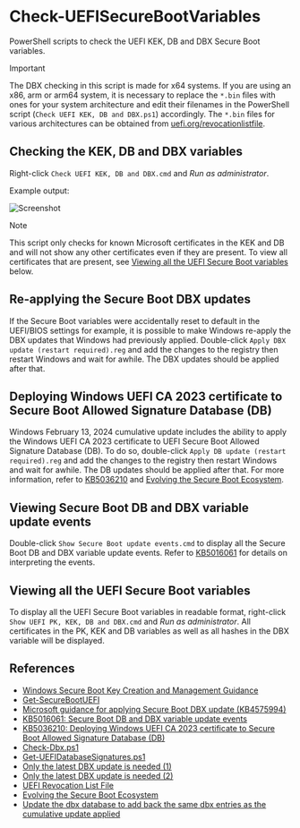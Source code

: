 # Check-UEFISecureBootVariables

PowerShell scripts to check the UEFI KEK, DB and DBX Secure Boot variables.

> [!IMPORTANT]
> The DBX checking in this script is made for x64 systems. If you are using an x86, arm or arm64 system, it is necessary to replace the `*.bin` files with ones for your system architecture and edit their filenames in the PowerShell script (`Check UEFI KEK, DB and DBX.ps1`) accordingly. The `*.bin` files for various architectures can be obtained from [uefi.org/revocationlistfile](https://uefi.org/revocationlistfile).

## Checking the KEK, DB and DBX variables

Right-click `Check UEFI KEK, DB and DBX.cmd` and *Run as administrator*.

Example output:

![Screenshot](https://github.com/user-attachments/assets/e62bb3a0-6dd9-420d-947d-44a6e88388d1)

> [!NOTE]
> This script only checks for known Microsoft certificates in the KEK and DB and will not show any other certificates even if they are present. To view all certificates that are present, see [Viewing all the UEFI Secure Boot variables](#viewing-all-the-uefi-secure-boot-variables) below.

## Re-applying the Secure Boot DBX updates

If the Secure Boot variables were accidentally reset to default in the UEFI/BIOS settings for example, it is possible to make Windows re-apply the DBX updates that Windows had previously applied. Double-click `Apply DBX update (restart required).reg` and add the changes to the registry then restart Windows and wait for awhile. The DBX updates should be applied after that.

## Deploying Windows UEFI CA 2023 certificate to Secure Boot Allowed Signature Database (DB)

Windows February 13, 2024 cumulative update includes the ability to apply the Windows UEFI CA 2023 certificate to UEFI Secure Boot Allowed Signature Database (DB). To do so, double-click `Apply DB update (restart required).reg` and add the changes to the registry then restart Windows and wait for awhile. The DB updates should be applied after that. For more information, refer to [KB5036210](https://support.microsoft.com/en-gb/topic/kb5036210-deploying-windows-uefi-ca-2023-certificate-to-secure-boot-allowed-signature-database-db-a68a3eae-292b-4224-9490-299e303b450b) and [Evolving the Secure Boot Ecosystem](https://uefi.org/sites/default/files/resources/Evolving%20the%20Secure%20Boot%20Ecosystem_Flick%20and%20Sutherland.pdf).

## Viewing Secure Boot DB and DBX variable update events

Double-click `Show Secure Boot update events.cmd` to display all the Secure Boot DB and DBX variable update events. Refer to [KB5016061](https://support.microsoft.com/en-gb/topic/kb5016061-secure-boot-db-and-dbx-variable-update-events-37e47cf8-608b-4a87-8175-bdead630eb69) for details on interpreting the events.

## Viewing all the UEFI Secure Boot variables

To display all the UEFI Secure Boot variables in readable format, right-click `Show UEFI PK, KEK, DB and DBX.cmd` and *Run as administrator*. All certificates in the PK, KEK and DB variables as well as all hashes in the DBX variable will be displayed.

## References

- [Windows Secure Boot Key Creation and Management Guidance](https://learn.microsoft.com/en-my/windows-hardware/manufacture/desktop/windows-secure-boot-key-creation-and-management-guidance?view=windows-11)
- [Get-SecureBootUEFI](https://learn.microsoft.com/en-my/powershell/module/secureboot/get-securebootuefi?view=windowsserver2022-ps)
- [Microsoft guidance for applying Secure Boot DBX update (KB4575994)](https://support.microsoft.com/en-gb/topic/microsoft-guidance-for-applying-secure-boot-dbx-update-kb4575994-e3b9e4cb-a330-b3ba-a602-15083965d9ca)
- [KB5016061: Secure Boot DB and DBX variable update events](https://support.microsoft.com/en-gb/topic/kb5016061-secure-boot-db-and-dbx-variable-update-events-37e47cf8-608b-4a87-8175-bdead630eb69)
- [KB5036210: Deploying Windows UEFI CA 2023 certificate to Secure Boot Allowed Signature Database (DB)](https://support.microsoft.com/en-gb/topic/kb5036210-deploying-windows-uefi-ca-2023-certificate-to-secure-boot-allowed-signature-database-db-a68a3eae-292b-4224-9490-299e303b450b)
- [Check-Dbx.ps1](https://gist.github.com/out0xb2/f8e0bae94214889a89ac67fceb37f8c0#file-check-dbx-ps1)
- [Get-UEFIDatabaseSignatures.ps1](https://gist.github.com/out0xb2/f8e0bae94214889a89ac67fceb37f8c0?permalink_comment_id=4572467#gistcomment-4572467)
- [Only the latest DBX update is needed (1)](https://gist.github.com/out0xb2/f8e0bae94214889a89ac67fceb37f8c0?permalink_comment_id=4661159#gistcomment-4661159)
- [Only the latest DBX update is needed (2)](https://gist.github.com/out0xb2/f8e0bae94214889a89ac67fceb37f8c0?permalink_comment_id=4661596#gistcomment-4661596)
- [UEFI Revocation List File](https://uefi.org/revocationlistfile)
- [Evolving the Secure Boot Ecosystem](https://uefi.org/sites/default/files/resources/Evolving%20the%20Secure%20Boot%20Ecosystem_Flick%20and%20Sutherland.pdf)
- [Update the dbx database to add back the same dbx entries as the cumulative update applied](https://support.hp.com/my-en/document/ish_9642671-9641393-16#GUID-49C8C19D-32CC-4FF9-A635-4A87C0BB0046)
